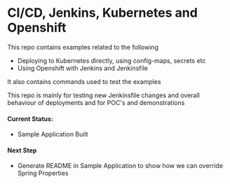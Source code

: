 # CI/CD, Jenkins, Kubernetes and Openshift
This repo contains examples related to the following

- Deploying to Kubernetes directly, using config-maps, secrets etc
- Using Openshift with Jenkins and Jenkinsfile

It also contains commands used to test the examples

This repo is mainly for testing new Jenkinsfile changes and overall behaviour of deployments and for POC's and demonstrations

#### Current Status:
- Sample Application Built

#### Next Step
- Generate README in Sample Application to show how we can override Spring Properties